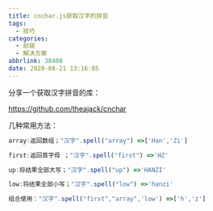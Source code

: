 ```yaml
---
title: cnchar.js获取汉字的拼音
tags:
  - 技巧
categories:
  - 前端
  - 解决方案
abbrlink: 38408
date: 2020-08-21 13:16:05
---
```


分享一个获取汉字拼音的库：

https://github.com/theajack/cnchar

几种常用方法：

```js
array:返回数组；"汉字".spell("array") =>['Han','Zi']

first:返回首字母 ；"汉字".spell("first") =>'HZ'

up:将结果全部大写；"汉字".spell("up") =>'HANZI'

low:将结果全部小写；"汉字".spell("low") =>'hanzi'

组合使用："汉字".spell("first","array",'low') =>['h','z']
```
